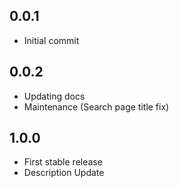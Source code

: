 ## 0.0.1

* Initial commit

## 0.0.2

* Updating docs
* Maintenance (Search page title fix)


## 1.0.0

* First stable release
* Description Update
